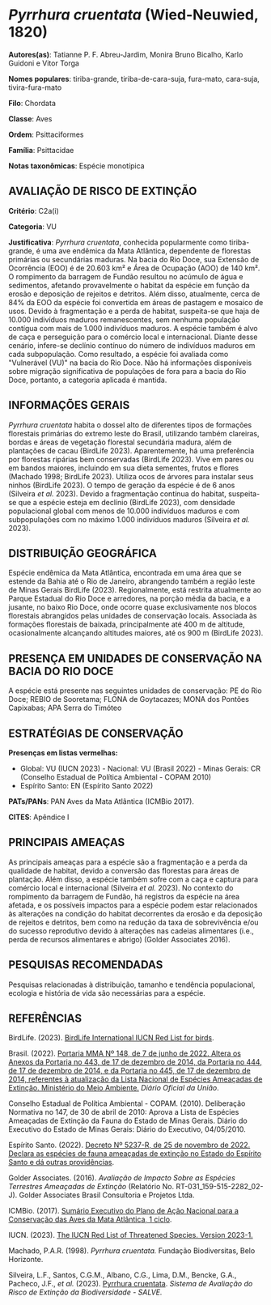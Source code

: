 # *Pyrrhura cruentata* (Wied-Neuwied, 1820)

**Autores(as)**: Tatianne P. F. Abreu-Jardim, Monira Bruno Bicalho, Karlo Guidoni e Vitor Torga

**Nomes populares**: tiriba-grande, tiriba-de-cara-suja, fura-mato, cara-suja, tivira-fura-mato

**Filo**: Chordata

**Classe**: Aves

**Ordem**: Psittaciformes

**Família**: Psittacidae

**Notas taxonômicas**: Espécie monotípica

## AVALIAÇÃO DE RISCO DE EXTINÇÃO

**Critério**: C2a(i)

**Categoria**: VU

**Justificativa**: *Pyrrhura cruentata*, conhecida popularmente como tiriba-grande, é uma ave endêmica da Mata Atlântica, dependente de florestas primárias ou secundárias maduras. Na bacia do Rio Doce, sua Extensão de Ocorrência (EOO) é de 20.603 km² e Área de Ocupação (AOO) de 140 km². O rompimento da barragem de Fundão resultou no acúmulo de água e sedimentos, afetando provavelmente o habitat da espécie em função da erosão e deposição de rejeitos e detritos. Além disso, atualmente, cerca de 84% da EOO da espécie foi convertida em áreas de pastagem e mosaico de usos. Devido à fragmentação e a perda de habitat, suspeita-se que haja de 10.000 indivíduos maduros remanescentes, sem nenhuma população contígua com mais de 1.000 indivíduos maduros. A espécie também é alvo de caça e perseguição para o comércio local e internacional. Diante desse cenário, infere-se declínio contínuo do número de indivíduos maduros em cada subpopulação. Como
resultado, a espécie foi avaliada como "Vulnerável (VU)" na bacia do Rio Doce. Não há informações disponíveis sobre migração significativa de populações de fora para a bacia do Rio Doce, portanto, a categoria aplicada é mantida.

## INFORMAÇÕES GERAIS

*Pyrrhura cruentata* habita o dossel alto de diferentes tipos de formações florestais primárias do extremo leste do Brasil, utilizando também clareiras, bordas e áreas de vegetação florestal secundária madura, além de plantações de cacau (BirdLife 2023). Aparentemente, há uma preferência por florestas ripárias bem conservadas (BirdLife 2023).  Vive em pares ou em bandos maiores, incluindo em sua dieta sementes, frutos e flores (Machado 1998; BirdLife 2023). Utiliza ocos de árvores para instalar seus ninhos (BirdLife 2023). O tempo de geração da espécie é de 6 anos (Silveira *et al.* 2023). Devido a fragmentação contínua do habitat, suspeita-se que a espécie esteja em declínio (BirdLife 2023), com densidade populacional global com menos de 10.000 indivíduos maduros e com subpopulações com no máximo 1.000 indivíduos maduros (Silveira *et al.* 2023).

## DISTRIBUIÇÃO GEOGRÁFICA

Espécie endêmica da Mata Atlântica, encontrada em uma área que se estende da Bahia até o Rio de Janeiro, abrangendo também a região leste de Minas Gerais BirdLife (2023). Regionalmente, está restrita atualmente ao Parque Estadual do Rio Doce e arredores, na porção média da bacia, e a jusante, no baixo Rio Doce, onde ocorre quase exclusivamente nos blocos florestais abrangidos pelas unidades de conservação locais.  Associada às formações florestais de baixada, principalmente até 400 m de altitude, ocasionalmente alcançando altitudes maiores, até os 900 m (BirdLife 2023).

## PRESENÇA EM UNIDADES DE CONSERVAÇÃO NA BACIA DO RIO DOCE

A espécie está presente nas seguintes unidades de conservação: PE do Rio Doce; REBIO de Sooretama; FLONA de Goytacazes; MONA dos Pontões Capixabas; APA Serra do Timóteo

## ESTRATÉGIAS DE CONSERVAÇÃO

**Presenças em listas vermelhas:**

-   Global: VU (IUCN 2023) -   Nacional: VU (Brasil 2022) -   Minas Gerais: CR (Conselho Estadual de Política Ambiental - COPAM
    2010)
-   Espírito Santo: EN (Espírito Santo 2022)

**PATs/PANs**: PAN Aves da Mata Atlântica (ICMBio 2017).

**CITES**: Apêndice I

## PRINCIPAIS AMEAÇAS

As principais ameaças para a espécie são a fragmentação e a perda da qualidade de habitat, devido a conversão das florestas para áreas de plantação. Além disso, a espécie também sofre com a caça e captura para comércio local e internacional (Silveira *et al.* 2023). No contexto do rompimento da barragem de Fundão, há registros da espécie na área afetada, e os possíveis impactos para a espécie podem estar relacionados às alterações na condição do habitat decorrentes da erosão e da deposição de rejeitos e detritos, bem como na redução da taxa de sobrevivência e/ou do sucesso reprodutivo devido à alterações nas cadeias alimentares (i.e., perda de recursos alimentares e abrigo) (Golder Associates 2016).

## PESQUISAS RECOMENDADAS

Pesquisas relacionadas à distribuição, tamanho e tendência populacional, ecologia e história de vida são necessárias para a espécie.

## REFERÊNCIAS

BirdLife. (2023). [BirdLife International IUCN Red List for birds](http://datazone.birdlife.org).

Brasil. (2022). [Portaria MMA Nº 148, de 7 de junho de 2022. Altera os Anexos da Portaria no 443, de 17 de dezembro de 2014, da Portaria no 444, de 17 de dezembro de 2014, e da Portaria no 445, de 17 de dezembro de 2014, referentes à atualização da Lista Nacional de Espécies Ameaçadas de Extinção. Ministério do Meio Ambiente.](https://in.gov.br/en/web/dou/-/portaria-mma-n-148-de-7-de-junho-de-2022-406272733) *Diário Oficial da União*.

Conselho Estadual de Política Ambiental - COPAM. (2010). Deliberação Normativa no 147, de 30 de abril de 2010: Aprova a Lista de Espécies Ameaçadas de Extinção da Fauna do Estado de Minas Gerais. Diário do Executivo do Estado de Minas Gerais: Diário do Executivo, 04/05/2010.

Espírito Santo. (2022). [Decreto Nº 5237-R, de 25 de novembro de 2022.  Declara as espécies de fauna ameaçadas de extinção no Estado do Espírito Santo e dá outras providências](https://iema.es.gov.br/Media/iema/FAUNA/Decreto%205237-R_2022_25-Nov%20-%20Fauna%20(s-peixes)%20-%20Lista%20de%20Esp%C3%A9cies%20Amea%C3%A7adas%20de%20Extin%C3%A7%C3%A3o.pdf).

Golder Associates. (2016). *Avaliação de Impacto Sobre as Espécies Terrestres Ameaçadas de Extinção* (Relatório No.  RT-031_159-515-2282_02-J). Golder Associates Brasil Consultoria e Projetos Ltda.

ICMBio. (2017). [Sumário Executivo do Plano de Ação Nacional para a Conservação das Aves da Mata Atlântica, 1 ciclo](https://www.gov.br/icmbio/pt-br/assuntos/biodiversidade/pan/pan-aves-da-mata-atlantica).

IUCN. (2023). [The IUCN Red List of Threatened Species. Version 2023-1.](https://www.iucnredlist.org.)

Machado, P.A.R. (1998). *Pyrrhura cruentata.* Fundação Biodiversitas, Belo Horizonte.

Silveira, L.F., Santos, C.G.M., Albano, C.G., Lima, D.M., Bencke, G.A., Pacheco, J.F., *et al.* (2023). [Pyrrhura cruentata](https://doi.org/10.37002/salve.ficha.24793.2). *Sistema de Avaliação do Risco de Extinção da Biodiversidade - SALVE.*
